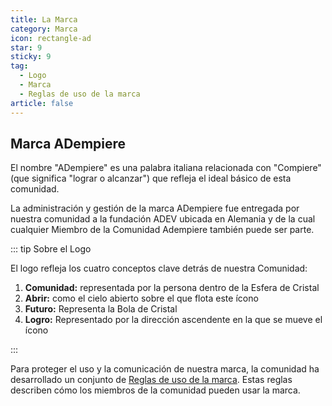 ```yaml
---
title: La Marca
category: Marca
icon: rectangle-ad
star: 9
sticky: 9
tag:
  - Logo
  - Marca
  - Reglas de uso de la marca
article: false
---
```


## Marca ADempiere

El nombre "ADempiere" es una palabra italiana relacionada con "Compiere" (que significa "lograr o alcanzar") que refleja el ideal básico de esta comunidad.

La administración y gestión de la marca ADempiere fue entregada por nuestra comunidad a la fundación ADEV ubicada en Alemania y de la cual cualquier Miembro de la Comunidad Adempiere también puede ser parte.

::: tip Sobre el Logo

El logo refleja los cuatro conceptos clave detrás de nuestra Comunidad:

1. **Comunidad:** representada por la persona dentro de la Esfera de Cristal
2. **Abrir:** como el cielo abierto sobre el que flota este ícono
3. **Futuro:** Representa la Bola de Cristal
4. **Logro:** Representado por la dirección ascendente en la que se mueve el ícono

:::

Para proteger el uso y la comunicación de nuestra marca, la comunidad ha desarrollado un conjunto de [Reglas de uso de la marca](https://wiki.adempiere.net/Brand_Usage_Rules). Estas reglas describen cómo los miembros de la comunidad pueden usar la marca.
